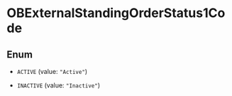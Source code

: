 
# OBExternalStandingOrderStatus1Code

## Enum


* `ACTIVE` (value: `"Active"`)

* `INACTIVE` (value: `"Inactive"`)



